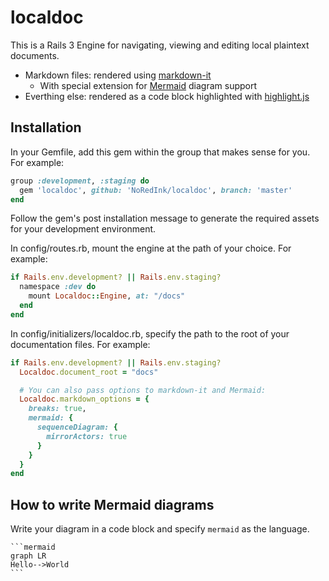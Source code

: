 # localdoc

This is a Rails 3 Engine for navigating, viewing and editing local plaintext documents.

* Markdown files: rendered using [markdown-it](https://markdown-it.github.io/)
  * With special extension for [Mermaid](http://knsv.github.io/mermaid/) diagram support
* Everthing else: rendered as a code block highlighted with [highlight.js](https://highlightjs.org/)

## Installation

In your Gemfile, add this gem within the group that makes sense for you. For example:

```ruby
group :development, :staging do
  gem 'localdoc', github: 'NoRedInk/localdoc', branch: 'master'
end
```

Follow the gem's post installation message to generate the required assets for your development environment.

In config/routes.rb, mount the engine at the path of your choice. For example:

```ruby
if Rails.env.development? || Rails.env.staging?
  namespace :dev do
    mount Localdoc::Engine, at: "/docs"
  end
end
```


In config/initializers/localdoc.rb, specify the path to the root of your documentation files. For example:

```ruby
if Rails.env.development? || Rails.env.staging?
  Localdoc.document_root = "docs"

  # You can also pass options to markdown-it and Mermaid:
  Localdoc.markdown_options = {
    breaks: true,
    mermaid: {
      sequenceDiagram: {
        mirrorActors: true
      }
    }
  }
end
```

## How to write Mermaid diagrams

Write your diagram in a code block and specify `mermaid` as the language.

    ```mermaid
    graph LR
    Hello-->World
    ```
